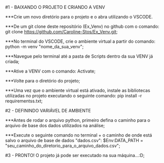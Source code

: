 #1 - BAIXANDO O PROJETO E CRIANDO A VENV


***Crie um novo diretório para o projeto e o abra utilizando o VSCODE.

***De um git clone deste repositório (Ex_Venv) no github com o comando: git clone https://github.com/Caroline-Stos/Ex_Venv.git;

***No terminal do VSCODE, crie o ambiente virtual a partir do comando: python -m venv "nome_da_sua_venv";

***Navegue pelo terminal até a pasta de Scripts dentro da sua VENV já criada;

***Ative a VENV com o comando: Activate;

***Volte para o diretório do projeto;

***Uma vez que o ambiente virtual está ativado, instale as bibliotecas utilizadas no projeto executando o seguinte comando: pip install -r requirementss.txt;


#2 - DEFININDO VARIÁVEL DE AMBIENTE


***Antes de rodar o arquivo python, primeiro defina o caminho para o arquivo de base dos dados utilizados na análise;

***Execute o seguinte comando no terminal + o caminho de onde está salvo o arquivo de base de dados "dados.csv": $Env:DATA_PATH = "seu_caminho_do_diretorio_para_o_arquivo_dados.csv";


#3 - PRONTO! O projeto já pode ser executado na sua máquina...:D;

